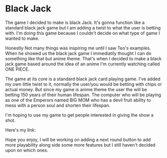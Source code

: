 # Black Jack 

The game I decided to make is black Jack.
It's gonna function like a standard black jack game but I am adding a twist to what the user is betting with.
I'm doing this game because I couldn't decide on what type of game I wanted to make.  

Honestly Not many things was inspiring me until I saw Teo's examples. When he showed us the black jack game I immediatily thought I can do something like that but anime theme. That's when I decided to make a black jack game based around the idea of an anime I'm currently watching called ONE PIECE. 

The game at its core is a standard black jack card playing game. I've added my own little twist to it, normally the user/you would be betting with chips or actual money. But since my game is anime theme the user the will be betting 150 years of their human lifespan. The computer who will be playing as one of the Emperors named BIG MOM who has a devil fruit ability to mess with a person soul and shorten their lifespan. 

I'm hoping to use my game to get people interested in giving the show a shot. 

Here's my link: 


Hope you enjoy, I will be working on adding a next round button to add more playability along side some more features but I still haven't decided upon on which ones. 